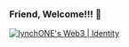 ### Friend, Welcome!!! 👋

<!--
**lynchONE/lynchONE** is a ✨ _special_ ✨ repository because its `README.md` (this file) appears on your GitHub profile.

Here are some ideas to get you started:

- 🔭 I’m currently working on ...
- 🌱 I’m currently learning ...
- 👯 I’m looking to collaborate on ...
- 🤔 I’m looking for help with ...
- 💬 Ask me about ...
- 📫 How to reach me: ...
- 😄 Pronouns: ...
- ⚡ Fun fact: ...
-->

[![lynchONE's Web3 | Identity](https://stats.quine.sh/lynchONE/web3?theme=dark)](https://quine.sh)

